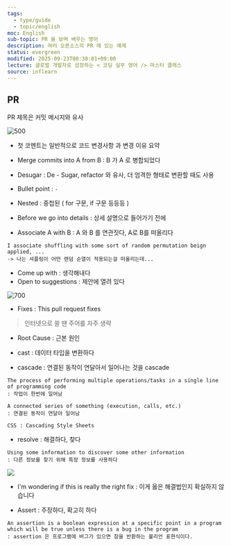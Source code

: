 ```yaml
---
tags:
  - type/guide
  - topic/english
moc: English
sub-topic: PR 을 보며 배우는 영어
description: 여러 오픈소스의 PR 에 있는 예제
status: evergreen
modified: 2025-09-23T00:38:01+09:00
lecture: 글로벌 개발자로 성장하는 < 코딩 실무 영어 /> 마스터 클래스
source: inflearn
---
```

## PR

PR 제목은 커밋 메시지와 유사

![500](https://i.imgur.com/nnRqNng.png)

- 첫 코멘트는 일반적으로 코드 변경사항 과 변경 이유 요약

- Merge commits into A from B : B 가 A 로 병합되었다
- Desugar : De - Sugar,  refactor 와 유사, 더 엄격한 형태로 변환할 때도 사용

- Bullet point : `-`
- Nested : 중첩된 ( for 구문, if 구문 등등등 )

- Before we go into details : 상세 설명으로 들어가기 전에
- Associate A with B : A 와 B 를 연관짓다, A로 B를 떠올리다

```
I associate shuffling with some sort of random permutation beign applied, ...
-> 나는 셔플링이 어떤 랜덤 순열이 적용되는걸 떠올리는데...
```

- Come up with : 생각해내다
- Open to suggestions : 제안에 열려 있다

![700](https://i.imgur.com/NeX2zaM.png)

- Fixes : This pull request fixes

> 인터넷으로 쓸 땐 주어를 자주 생략

- Root Cause : 근본 원인
- cast : 데이터 타입을 변환하다

- cascade : 연결된 동작이 연달아서 일어나는 것을 cascade

```
The process of performing multiple operations/tasks in a single line of programming code
: 작업이 한번에 일어남

A connected series of something (execution, calls, etc.)
: 연결된 동작이 연달아 일어남

CSS : Cascading Style Sheets
```

- resolve : 해결하다, 찾다

```
Using some information to discover some other information
: 다른 정보를 찾기 위해 특정 정보를 사용하다
```

![](https://i.imgur.com/Rp3zTZj.png)

- I'm wondering if this is really the right fix : 이게 옳은 해결법인지 확실하지 않습니다

- Assert : 주장하다, 확고히 하다

```
An assertion is a boolean expression at a specific point in a program which will be true unless there is a bug in the program
: assertion 은 프로그램에 버그가 있으면 참을 반환하는 불리언 표현식이다.
```

